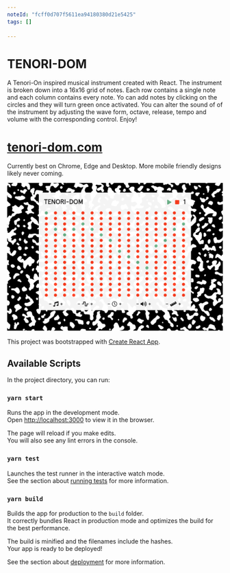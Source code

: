 ```yaml
---
noteId: "fcff0d707f5611ea94180380d21e5425"
tags: []

---
```



TENORI-DOM
==========

A Tenori-On inspired musical instrument created with React. The instrument is broken down 
into a 16x16 grid of notes. Each row contains a single note and each column contains every note. Yo can add notes by clicking on the circles and they will turn green once activated. You can alter the sound of of the instrument by adjusting the wave form, octave, release, tempo and volume with the corresponding control. Enjoy!
  

[tenori-dom.com](https://tenori-dom.com)
=====

Currently best on Chrome, Edge and Desktop. More mobile friendly designs likely never coming.

![DEMO IMAGE](./public/tenoriDOM.png)




This project was bootstrapped with [Create React App](https://github.com/facebook/create-react-app).

## Available Scripts

In the project directory, you can run:

### `yarn start`

Runs the app in the development mode.<br />
Open [http://localhost:3000](http://localhost:3000) to view it in the browser.

The page will reload if you make edits.<br />
You will also see any lint errors in the console.

### `yarn test`

Launches the test runner in the interactive watch mode.<br />
See the section about [running tests](https://facebook.github.io/create-react-app/docs/running-tests) for more information.

### `yarn build`

Builds the app for production to the `build` folder.<br />
It correctly bundles React in production mode and optimizes the build for the best performance.

The build is minified and the filenames include the hashes.<br />
Your app is ready to be deployed!

See the section about [deployment](https://facebook.github.io/create-react-app/docs/deployment) for more information.

